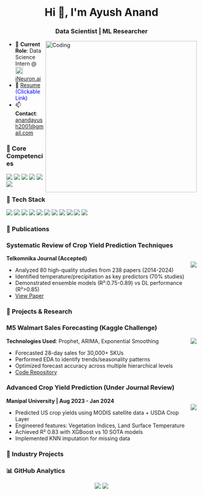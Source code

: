 <h1 align="center">Hi 👋, I'm Ayush Anand</h1>
<h3 align="center">Data Scientist | ML Researcher</h3>
<!--img align="right" alt="Coding" width="400" src="https://cdn.dribbble.com/userupload/22906166/file/original-ffcac8e074af7de5e6ac6db9873dff66.gif"-->
<img align="right" alt="Coding" width="400" src="https://user-images.githubusercontent.com/64009514/102066398-c847f780-3e1f-11eb-8cb8-b9e5be919da2.gif">


- 🔭 **Current Role**: Data Science Intern @ <img src="https://ineuron.ai/images/ineuron-logo.png" width="20"> [iNeuron.ai](https://ineuron.ai/)
- 📝 [Resume](https://drive.google.com/file/d/1VK9ra877tluv10P-mmBiolnWnrO4glSC/view) <span style="color:blue">(Clickable Link)</span>
- 📫 **Contact**: anandayush2001@gmail.com

<h3 align="left">🧠 Core Competencies</h3>
<p align="left">
  <img src="https://img.shields.io/badge/-Machine%20Learning-FF6F00?style=flat&logo=scikitlearn&logoColor=white">
  <img src="https://img.shields.io/badge/-Deep%20Learning-003366?style=flat&logo=tensorflow&logoColor=white">
  <img src="https://img.shields.io/badge/-NLP-4B8BBE?style=flat&logo=python&logoColor=white">
  <img src="https://img.shields.io/badge/-Time%20Series-4A154B?style=flat&logo=prophet&logoColor=white">
  <img src="https://img.shields.io/badge/-AB%20Testing-339933?style=flat&logo=databricks&logoColor=white">
  <img src="https://img.shields.io/badge/-EDA/Data%20Viz-008080?style=flat&logo=matplotlib&logoColor=white">
</p>

<h3 align="left">🔧 Tech Stack</h3>
<p align="left">
  <img src="https://img.shields.io/badge/Python-3776AB?style=for-the-badge&logo=python&logoColor=white">
  <img src="https://img.shields.io/badge/SQL-4479A1?style=for-the-badge&logo=mysql&logoColor=white">
  <img src="https://img.shields.io/badge/TensorFlow-FF6F00?style=for-the-badge&logo=tensorflow&logoColor=white">
  <img src="https://img.shields.io/badge/StatsModels-FF6F00?style=for-the-badge&logo=scikitlearn&logoColor=white">
  <img src="https://img.shields.io/badge/Matplotlib-007ACC?style=for-the-badge&logo=matplotlib&logoColor=white">
  <img src="https://img.shields.io/badge/NLTK-3776AB?style=for-the-badge&logo=python&logoColor=white">
  <img src="https://img.shields.io/badge/GCP-4285F4?style=for-the-badge&logo=googlecloud&logoColor=white">
  <img src="https://img.shields.io/badge/AWS-232F3E?style=for-the-badge&logo=amazonaws&logoColor=white">
  <img src="https://img.shields.io/badge/Linux-FCC624?style=for-the-badge&logo=linux&logoColor=black">
  <img src="https://img.shields.io/badge/Git-F05032?style=for-the-badge&logo=git&logoColor=white">
  <img src="https://img.shields.io/badge/Docker-2496ED?style=for-the-badge&logo=docker&logoColor=white">
</p>

<h3 align="left">📑 Publications</h3>

### Systematic Review of Crop Yield Prediction Techniques
**Telkomnika Journal (Accepted)**  
<img align="right" src="https://img.shields.io/badge/Published-Telkomnika%20Journal-important">
- Analyzed 80 high-quality studies from 238 papers (2014-2024)
- Identified temperature/precipitation as key predictors (70% studies)
- Demonstrated ensemble models (R²:0.75-0.89) vs DL performance (R²>0.85)
- [View Paper](https://docs.google.com/document/d/1LxEzeCQ-7cHYXdhaqcf5vS6_84XrYuu8YFe9hyETeM4/edit)

<h3 align="left">🔬 Projects & Research</h3>

### M5 Walmart Sales Forecasting (Kaggle Challenge)
**Technologies Used**: Prophet, ARIMA, Exponential Smoothing 
<img align="right" src="https://img.shields.io/badge/Scale-Production%20Grade-success">
- Forecasted 28-day sales for 30,000+ SKUs
- Performed EDA to identify trends/seasonality patterns
- Optimized forecast accuracy across multiple hierarchical levels
- [Code Repository](https://github.com/AnandAyush11/M5-Forecasting-Walmart)
  
### Advanced Crop Yield Prediction (Under Journal Review)
**Manipal University | Aug 2023 - Jan 2024**  
<img align="right" src="https://img.shields.io/badge/Research Project-Research%20Paper-blueviolet">
- Predicted US crop yields using MODIS satellite data + USDA Crop Layer
- Engineered features: Vegetation Indices, Land Surface Temperature
- Achieved R² 0.83 with XGBoost vs 10 SOTA models
- Implemented KNN imputation for missing data

<h3 align="left">💼 Industry Projects</h3>



<h3 align="left">📊 GitHub Analytics</h3>
<p align="center">
  <img src="https://github-readme-stats.vercel.app/api?username=anandayush11&show_icons=true&theme=merko">
  <img src="https://github-readme-stats.vercel.app/api/top-langs/?username=anandayush11&layout=compact&theme=merko">
</p>
